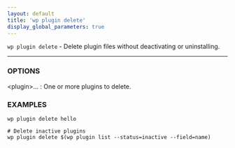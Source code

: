 ```yaml
---
layout: default
title: 'wp plugin delete'
display_global_parameters: true
---
```


`wp plugin delete` - Delete plugin files without deactivating or uninstalling.

<hr />

### OPTIONS

&lt;plugin&gt;...
: One or more plugins to delete.

### EXAMPLES

    wp plugin delete hello

    # Delete inactive plugins
    wp plugin delete $(wp plugin list --status=inactive --field=name)



